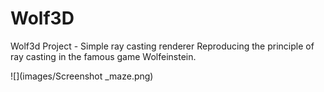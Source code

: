 # Wolf3D

Wolf3d Project - Simple ray casting renderer
Reproducing the principle of ray casting in the famous game Wolfeinstein.

![](images/Screenshot _maze.png)

